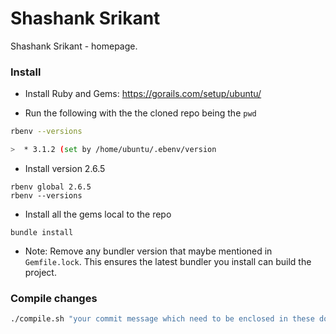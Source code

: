 # Shashank Srikant

Shashank Srikant - homepage.

### Install

- Install Ruby and Gems: https://gorails.com/setup/ubuntu/

- Run the following with the the cloned repo being the `pwd`
```bash
rbenv --versions

>  * 3.1.2 (set by /home/ubuntu/.ebenv/version
```

- Install version 2.6.5
```
rbenv global 2.6.5
rbenv --versions
```

- Install all the gems local to the repo
```
bundle install

```
- Note: Remove any bundler version that maybe mentioned in `Gemfile.lock`.
This ensures the latest bundler you install can build the project.

### Compile changes
```bash
./compile.sh "your commit message which need to be enclosed in these double quotes"
```

